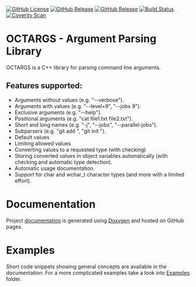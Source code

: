 [![GitHub License](https://img.shields.io/github/license/saveman/octargs.svg?style=flat)](https://github.com/saveman/octargs/blob/master/COPYING)
[![GitHub Release](https://img.shields.io/github/release/saveman/octargs.svg?style=flat)](https://github.com/saveman/octargs/releases/latest)
[![GitHub Release](https://img.shields.io/github/release/saveman/octargs.svg?style=flat&sort=semver)](https://github.com/saveman/octargs/releases)
[![Build Status](https://travis-ci.org/saveman/octargs.svg?branch=master)](https://travis-ci.org/saveman/octargs)
[![Coverity Scan](https://scan.coverity.com/projects/20102/badge.svg)](https://scan.coverity.com/projects/saveman-octargs)

# OCTARGS - Argument Parsing Library
OCTARGS is a C++ library for parsing command line arguments.

## Features supported:

- Arguments without values (e.g. "--verbose").
- Arguments with values (e.g. "--level=9", "--jobs 9").
- Exclusive arguments (e.g. "--help").
- Positional arguments (e.g. "cat file1.txt file2.txt").
- Short and long names (e.g. "-j", "--jobs", "--parallel-jobs").
- Subparsers (e.g. "git add <params>", "git init <params>").
- Default values
- Limiting allowed values
- Converting values to a requested type (with checking)
- Storing converted values in object variables automatically (with checking and automatic type detection).
- Automatic usage documentation.
- Support for char and wchar_t character types (and more with a limited effort).

# Documenentation

Project [documentation](https://saveman.github.io/octargs/) is generated using [Doxygen](http://www.doxygen.nl/) and hosted on GitHub pages.

# Examples

Short code snippets showing general concepts are available in the documentation. For a more complicated examples take a look into [Examples](examples/) folder.


